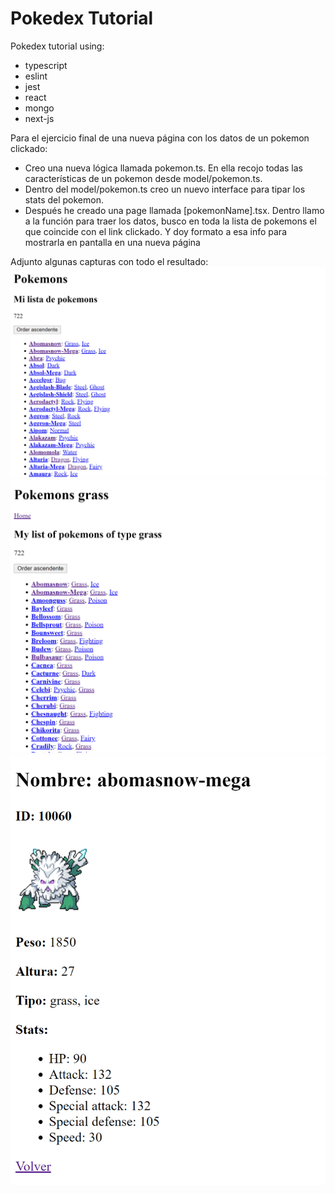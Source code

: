 # Pokedex Tutorial

Pokedex tutorial using:

- typescript
- eslint
- jest
- react
- mongo
- next-js



Para el ejercicio final de una nueva página con los datos de un pokemon clickado:

- Creo una nueva lógica llamada pokemon.ts. En ella recojo todas las características de un pokemon desde model/pokemon.ts.
- Dentro del model/pokemon.ts creo un nuevo interface para tipar los stats del pokemon.
- Después he creado una page llamada [pokemonName].tsx. Dentro llamo a la función para traer los datos, busco en toda la lista de pokemons el que coincide con el link clickado. Y doy formato a esa info para mostrarla en pantalla en una nueva página

Adjunto algunas capturas con todo el resultado:
<img src=captures/Capture1.png>
<img src=captures/Capture2.png>
<img src=captures/Resultado.png>
